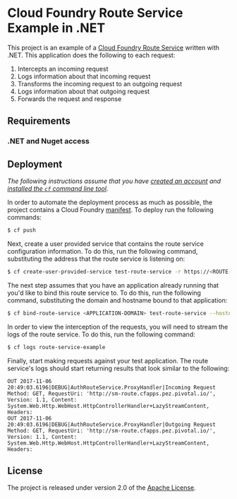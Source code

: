 

# Cloud Foundry Route Service Example in .NET

This project is an example of a [Cloud Foundry Route Service][r] written with .NET.  This application does the following to each request:

1. Intercepts an incoming request
2. Logs information about that incoming request
3. Transforms the incoming request to an outgoing request
4. Logs information about that outgoing request
5. Forwards the request and response

## Requirements
### .NET and Nuget access

## Deployment
_The following instructions assume that you have [created an account][c] and [installed the `cf` command line tool][i]._

In order to automate the deployment process as much as possible, the project contains a Cloud Foundry [manifest][y].  To deploy run the following commands:
```bash
$ cf push
```

Next, create a user provided service that contains the route service configuration information.  To do this, run the following command, substituting the address that the route service is listening on:
```bash
$ cf create-user-provided-service test-route-service -r https://<ROUTE-SERVICE-ADDRESS>
```

The next step assumes that you have an application already running that you'd like to bind this route service to.  To do this, run the following command, substituting the domain and hostname bound to that application:
```bash
$ cf bind-route-service <APPLICATION-DOMAIN> test-route-service --hostname <APPLICATION-HOST>
```

In order to view the interception of the requests, you will need to stream the logs of the route service.  To do this, run the following command:
```bash
$ cf logs route-service-example
```

Finally, start making requests against your test application.  The route service's logs should start returning results that look similar to the following:
```text
OUT 2017-11-06 20:49:03.6196|DEBUG|AuthRouteService.ProxyHandler|Incoming Request Method: GET, RequestUri: 'http://sm-route.cfapps.pez.pivotal.io/', Version: 1.1, Content: System.Web.Http.WebHost.HttpControllerHandler+LazyStreamContent, Headers:
OUT 2017-11-06 20:49:03.6196|DEBUG|AuthRouteService.ProxyHandler|Outgoing Request Method: GET, RequestUri: 'http://sm-route.cfapps.pez.pivotal.io/', Version: 1.1, Content: System.Web.Http.WebHost.HttpControllerHandler+LazyStreamContent, Headers:
```

## License
The project is released under version 2.0 of the [Apache License][a].


[a]: http://www.apache.org/licenses/LICENSE-2.0
[c]: https://console.run.pivotal.io/register
[i]: http://docs.run.pivotal.io/devguide/installcf/install-go-cli.html
[r]: http://docs.cloudfoundry.org/services/route-services.html
[y]: manifest.yml
